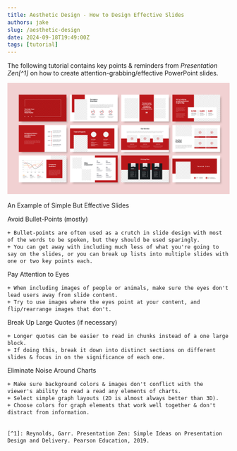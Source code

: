 ```yaml
---
title: Aesthetic Design - How to Design Effective Slides
authors: jake
slug: /aesthetic-design
date: 2024-09-18T19:49:00Z
tags: [tutorial]
---
```



The following tutorial contains key points & reminders from *Presentation Zen[^1]* on how to create attention-grabbing/effective PowerPoint slides.

![Alt text](/img/presentation_stock.jpeg "Example presentations with good formatting")
<p style={{textAlign: "center"}}>An Example of Simple But Effective Slides</p>



Avoid Bullet-Points (mostly)

    + Bullet-points are often used as a crutch in slide design with most of the words to be spoken, but they should be used sparingly.
    + You can get away with including much less of what you're going to say on the slides, or you can break up lists into multiple slides with one or two key points each.


Pay Attention to Eyes

    + When including images of people or animals, make sure the eyes don't lead users away from slide content.
    + Try to use images where the eyes point at your content, and flip/rearrange images that don't.


Break Up Large Quotes (if necessary)

    + Longer quotes can be easier to read in chunks instead of a one large block.
    + If doing this, break it down into distinct sections on different slides & focus in on the significance of each one.


Eliminate Noise Around Charts

    + Make sure background colors & images don't conflict with the viewer's ability to read a read any elements of charts.
    + Select simple graph layouts (2D is almost always better than 3D).
    + Choose colors for graph elements that work well together & don't distract from information.


    [^1]: Reynolds, Garr. Presentation Zen: Simple Ideas on Presentation Design and Delivery. Pearson Education, 2019. 